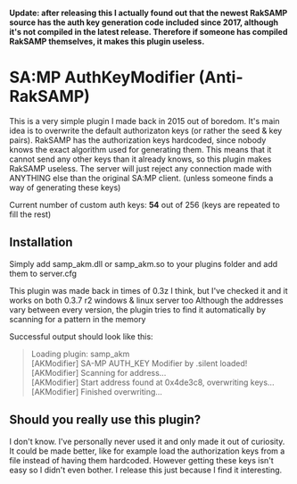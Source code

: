 **Update: after releasing this I actually found out that the newest RakSAMP source has the auth key generation code included since 2017, although it's not compiled in the latest release. Therefore if someone has compiled RakSAMP themselves, it makes this plugin useless.**

# SA:MP AuthKeyModifier (Anti-RakSAMP)
This is a very simple plugin I made back in 2015 out of boredom.
It's main idea is to overwrite the default authorizaton keys (or rather the seed & key pairs).
RakSAMP has the authorization keys hardcoded, since nobody knows the exact algorithm used for generating them.
This means that it cannot send any other keys than it already knows, so this plugin makes RakSAMP useless.
The server will just reject any connection made with ANYTHING else than the original SA:MP client.
(unless someone finds a way of generating these keys)

Current number of custom auth keys: **54** out of 256 (keys are repeated to fill the rest)  

## Installation
Simply add samp_akm.dll or samp_akm.so to your plugins folder and add them to server.cfg

This plugin was made back in times of 0.3z I think, but I've checked it and it works on both 0.3.7 r2 windows & linux server too
Although the addresses vary between every version, the plugin tries to find it automatically by scanning for a pattern in the memory

Successful output should look like this:
> Loading plugin: samp_akm  
> [AKModifier] SA-MP AUTH_KEY Modifier by .silent loaded!  
> [AKModifier] Scanning for address...  
> [AKModifier] Start address found at 0x4de3c8, overwriting keys...  
> [AKModifier] Finished overwriting...  

## Should you really use this plugin?
I don't know. I've personally never used it and only made it out of curiosity.
It could be made better, like for example load the authorization keys from a file instead of having them hardcoded.
However getting these keys isn't easy so I didn't even bother.
I release this just because I find it interesting.
